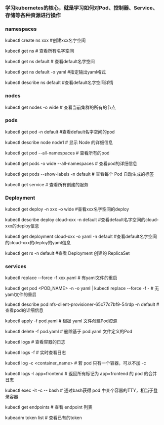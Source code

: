 ### 学习kubernetes的核心，就是学习如何对Pod、控制器、Service、存储等各种资源进行操作

### namespaces
  kubectl create ns xxx #创建xxx名字空间
  
  kubectl get ns # 查看所有名字空间
  
  kubectl get ns default # 查看default名字空间
  
  kubectl get ns default -o yaml #指定输出yaml格式
  
  kubectl describe ns default #查看default名字空间详情

### nodes
  kubectl get nodes -o wide # 查看当前集群的所有的节点

### pods
  kubectl get pod -n default #查看default名字空间的pod

  kubectl describe node node1 # 显示 Node 的详细信息

  kubectl get pod --all-namespaces # 查看所有的pod

  kubectl get pods -o wide --all-namespaces # 查看pod的详细信息

  kubectl get pods --show-labels -n default # 查看每个 Pod 自动生成的标签

  kubectl get service # 查看所有创建的服务

### Deployment

  kubectl get deploy -n xxx -o wide #查看xxx名字空间的deploy

  kubectl describe deploy cloud-xxx -n default #查看default名字空间的cloud-xxx的deploy信息

  kubectl get deployment cloud-xxx -o yaml -n default #查看default名字空间的cloud-xxx的deploy的yaml信息

  kubectl get rs -n default #查看 Deployment 创建的 ReplicaSet

### services
  kubectl replace --force -f xxx.yaml # 有yaml文件的重启

  kubectl get pod <POD_NAME> -n <NAMESPACE> -o yaml | kubectl replace --force -f - # 无yaml文件的重启

  kubectl describe pod nfs-client-provisioner-65c77c7bf9-54rdp -n default # 查看pod的详细信息

  kubectl apply -f pod.yaml # 根据 yaml 文件创建Pod资源

  kubectl delete -f pod.yaml # 删除基于 pod.yaml 文件定义的Pod 

  kubectl logs <pod-name> # 查看容器的日志

  kubectl logs -f <pod-name> # 实时查看日志

  kubectl log  <pod-name> -c <container_name> # 若 pod 只有一个容器，可以不加 -c

  kubectl logs -l app=frontend # 返回所有标记为 app=frontend 的 pod 的合并日志

  kubectl exec -it <pod-name> -c <container-name> -- bash # 通过bash获得 pod 中某个容器的TTY，相当于登录容器

  kubectl get endpoints # 查看 endpoint 列表

  kubeadm token list # 查看已有的token

